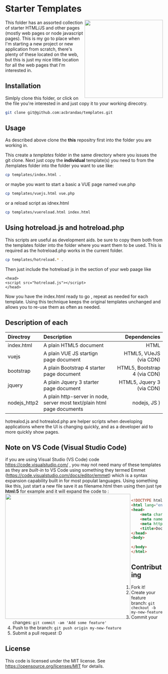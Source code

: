 # Starter Templates

<img align="right" width="250" src="https://github.com/acbrandao/templates/blob/master/img/html5.PNG">
This folder has an assorted collection of starter HTML/JS and other pages (mostly web pages or node javascript pages). 
This is my go to place when I'm starting a new project or new application from scratch, there's
plenty of these located on the web, but this is just my nice little location for all the web pages
that I'm interested in.

## Installation

Simlply clone this folder, or click on the file you're interested in and just copy it to your working direcotry.

```bash
git clone git@github.com:acbrandao/templates.git
```

## Usage

As described above clone the **this** repositry first into the folder you are working in.

This create a *templates* folder in the same directory where you issues the git clone.
Next just copy the **individual** template(s) you need to from the /templates folder into the folder you want to use like:

```bash
cp templates/index.html .
```
or maybe you want to start a basic a VUE page named vue.php
```bash
cp templates/vuejs.html vue.php
```

or a reload script as idnex.html
```bash
cp templates/vuereload.html index.html
```
## Using hotreload.js and hotreload.php

This scripts are useful as development aids. be sure to copy them both from the templates folder
into the folder where you want them to be used.  This is required as the hotreload.php works in
the current folder.

```bash
cp templates/hotreload.* .
```
Then just include the hotreload js in the <head> </head> section of your web paage like
```hmtl
<head>
<script src="hotreload.js"></script>
</head>
```


Now you have the index.html ready to go , repeat as needed for each template. 
Using this technique keeps the original templates unchanged and allows you to re-use them as often as needed.


## Description of each
| Directroy                   | Description   | Dependencies  |
| :-------------------------- |:------------- | -----:|
| index.html  | A plain HTML5 document  | HTML  |
| vuejs       | A plain VUE JS startign page  document     |  HTML5, VUeJS (via CDN)  |
| bootstrap   | A plain Bootstrap 4 starter page   document     |  HTML5, Bootstrap 4  (via CDN)  |
| jquery      | A plain Jquery 3 starter page   document     |  HTML5, Jquery 3   (via CDN)  |
| nodejs_http2      | A plain http-server in node, server most text/plain html page   documents     | nodejs, JS )  |

hotrealod.js and hotrealod.php are helper scripts when developing applications where the UI is changing quickly, and as a developer aid to more quickly show pages.


## Note on VS Code (Visual Studio Code)

if you are using Visual Studio (VS Code)  code https://code.visualstudio.com/  , you may not need many of these templates as they are *built-in* to VS Code using something they termed Emmet (https://code.visualstudio.com/docs/editor/emmet) which is a syntax expansion capability built in for most populat languages.  Using something like this, just start a new file save it as filename.html then using then just tye **html:5** for example and it will expand the code to :
<img align="left" width="400" src="https://github.com/acbrandao/templates/blob/master/img/emmet_vscode.png">

```html
<!DOCTYPE html>
<html lang="en">
<head>
    <meta charset="UTF-8">
    <meta name="viewport" content="width=device-width, initial-scale=1.0">
    <meta http-equiv="X-UA-Compatible" content="ie=edge">
    <title>Document</title>
</head>
<body>
    
</body>
</html>
```

	 
## Contributing
1. Fork it!
2. Create your feature branch: `git checkout -b my-new-feature`
3. Commit your changes: `git commit -am 'Add some feature'`
4. Push to the branch: `git push origin my-new-feature`
5. Submit a pull request :D

## License
This code  is licensed under the MIT license. See https://opensource.org/licenses/MIT  for details.

